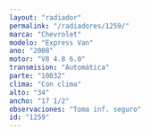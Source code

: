 ```yaml
---
layout: "radiador"
permalink: "/radiadores/1259/"
marca: "Chevrolet"
modelo: "Express Van"
ano: "2008"
motor: "V8 4.8 6.0"
transmision: "Automática"
parte: "10032"
clima: "Con clima"
alto: "34"
ancho: "17 1/2"
observaciones: "Toma inf. seguro"
id: "1259"
---
```



